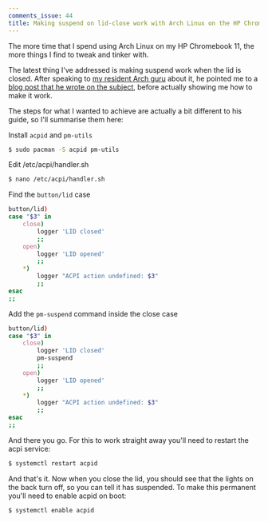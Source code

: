 ```yaml
---
comments_issue: 44
title: Making suspend on lid-close work with Arch Linux on the HP Chromebook 11
---
```


The more time that I spend using Arch Linux on my HP Chromebook 11, the more things I find to tweak and tinker with.

The latest thing I've addressed is making suspend work when the lid is closed. After speaking to [my resident Arch guru](http://lumbercoder.com) about it, he pointed me to a [blog post that he wrote on the subject](http://lumbercoder.com/2013/12/28/how-to-lock-screen-and-suspend-i3.html), before actually showing me how to make it work.

<!-- more -->

The steps for what I wanted to achieve are actually a bit different to his guide, so I'll summarise them here:

Install `acpid` and `pm-utils`

```bash
$ sudo pacman -S acpid pm-utils
```

Edit /etc/acpi/handler.sh

```bash
$ nano /etc/acpi/handler.sh
```

Find the `button/lid` case

```bash
button/lid)
case "$3" in
    close)
        logger 'LID closed'
        ;;
    open)
        logger 'LID opened'
        ;;
    *)
        logger "ACPI action undefined: $3"
        ;;
esac
;;
```

Add the `pm-suspend` command inside the close case

```bash
button/lid)
case "$3" in
    close)
        logger 'LID closed'
        pm-suspend
        ;;
    open)
        logger 'LID opened'
        ;;
    *)
        logger "ACPI action undefined: $3"
        ;;
esac
;;
```

And there you go. For this to work straight away you'll need to restart the acpi service:

```bash
$ systemctl restart acpid
```

And that's it. Now when you close the lid, you should see that the lights on the back turn off, so you can tell it has suspended. To make this permanent you'll need to enable acpid on boot:

```bash
$ systemctl enable acpid
```
